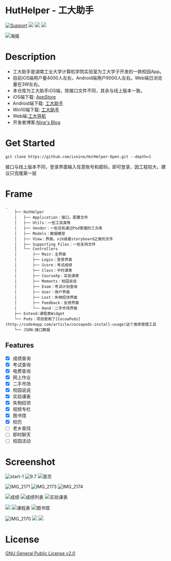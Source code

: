 # HutHelper - 工大助手
[![Support](https://img.shields.io/badge/support-iOS%208%2B%20-blue.svg?style=flat)](https://www.apple.com/nl/ios/)
![](https://img.shields.io/badge/lanuage-Objective--C-brightgreen.svg)
![](https://img.shields.io/badge/pod-1.1.1-red.svg)
![](https://img.shields.io/badge/license-apache-green.svg)

![海报](https://img.wxz.name/海报.jpg?imageView2/2/w/302/h/540/interlace/0/q/41)
# Description
- 工大助手是湖南工业大学计算机学院实验室为工大学子开发的一款校园App。
- 目前iOS端用户量4000人左右，Android端用户9000人左右。Web端日浏览量在3W左右。
- 本仓库为工大助手iOS端，除接口文件不同，其余与线上版本一致。
- iOS端下载: [AppStore](https://itunes.apple.com/cn/app/gong-da-zhu-shou-hu-nan-gong/id1164848835)
- Android端下载: [工大助手](http://hugongda.top:8888/res/app/)
- Win10端下载: [工大助手](http://hugongda.top:8888/res/app/)
- Web端:[工大导航](http://hugongda.top:8888/)
- 开发者博客:[Nine's Blog](http://www.wxz.name)

# Get Started
```
git clone https://github.com/isnine/HutHelper-Open.git --depth=1
```
接口与线上版本不同，登录界面输入任意账号和密码，即可登录，因工程较大，建议只克隆第一层
# Frame
```
.
	├── HutHelper
	│   ├── Application：接口，配置文件
	│   ├── Utils：一些工具类等
	│   ├── Vendor：一些没有通过Pod管理的三方库
	│   ├── Models：数据模型
	│   ├── View：界面，xib或者storyboard之类的文件
	│   ├── Supporting Files：一些支持文件
	│   └── Controllers
	│       ├── Main：主界面
	│       ├── Login：登录界面
	│       ├── Score：考试成绩
	│       ├── Class：平时课表
	│       ├── CourseXp：实验课表
	│       ├── Moments：校园说说
	│       ├── Exam：考试计划查询
	│       ├── User：用户界面
	│       ├── Lost：失物招领界面
	│       ├── Feedback：反馈界面
	│       └── Hand：二手市场界面
	├── Extend:课程表Widget
	└── Pods：项目使用了[CocoaPods](http://code4app.com/article/cocoapods-install-usage)这个类库管理工具
	└── JSON:接口数据
```

## Features
- [x] 成绩查询
- [x] 考试查询
- [x] 电费查询
- [x] 网上作业
- [x] 二手市场
- [x] 校园说说
- [x] 实验课表
- [x] 失物招领
- [x] 视频专栏
- [x] 图书馆
- [x] 校历
- [ ] 老乡查找
- [ ] 即时聊天
- [ ] 校园活动
# Screenshot
![start-1](https://img.wxz.name/start-1.jpg?imageView2/2/w/252/h/450/interlace/0/q/41)
![9.7](https://img.wxz.name/9.7.jpg?imageView2/2/w/252/h/450/interlace/0/q/41)
![首页](https://img.wxz.name/首页.jpg?imageView2/2/w/252/h/450/interlace/0/q/41)

![IMG_2171](https://img.wxz.name/IMG_2171.PNG?imageView2/2/w/252/h/450/interlace/0/q/41)
![IMG_2173](https://img.wxz.name/IMG_2173.PNG?imageView2/2/w/252/h/450/interlace/0/q/41)
![IMG_2174](https://img.wxz.name/IMG_2174.PNG?imageView2/2/w/252/h/450/interlace/0/q/41)

![成绩](http://img.wxz.name/github/20170426151539_trlelR_IMG_0900.png?imageView2/2/w/252/h/450/interlace/0/q/41)
![成绩列表](https://img.wxz.name/成绩列表.jpg?imageView2/2/w/252/h/450/interlace/0/q/41)
![实验课表](https://img.wxz.name/实验课表.jpg?imageView2/2/w/252/h/450/interlace/0/q/41)


![](http://img.wxz.name/github/20170426151539_Z47HZw_IMG_0904.png?imageView2/2/w/252/h/450/interlace/0/q/41)
![课程表](http://img.wxz.name/github/20170426151539_FSbFF5_IMG_0898.png?imageView2/2/w/252/h/450/interlace/0/q/41)
![图书馆](http://img.wxz.name/%E5%B1%8F%E5%B9%95%E5%BF%AB%E7%85%A7%202016-11-06%2019.41.19.png?imageView2/2/w/252/h/450/interlace/0/q/41)

![IMG_2170](https://img.wxz.name/IMG_2170.PNG?imageView2/2/w/252/h/450/interlace/0/q/41)
![](http://img.wxz.name/github/20170426151539_zK1rOn_IMG_0906.png?imageView2/2/w/252/h/450/interlace/0/q/41)
![](http://img.wxz.name/github/20170426151539_3MUsyQ_IMG_0907.png?imageView2/2/w/252/h/450/interlace/0/q/41)


# License
[GNU General Public License v2.0](https://github.com/isnine/HutHelper-Open/blob/master/LICENSE)



